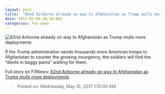 ```yaml
---
layout: post
title:  "82nd Airborne already on way to Afghanistan as Trump mulls more deployments"
date: 2017-05-09 20:10:00Z
categories: fox-news
---
```


![82nd Airborne already on way to Afghanistan as Trump mulls more deployments](http://a57.foxnews.com/images.foxnews.com/content/fox-news/us/2017/05/09/82nd-airborne-already-on-way-to-afghanistan-as-trump-mulls-more-deployments/_jcr_content/par/featured_image/media-0.img.jpg/0/0/1494361398097.jpg?ve=1)

If the Trump administration sends thousands more American troops to Afghanistan to counter the growing insurgency, the soldiers will find the “devils in baggy pants” waiting for them.


Full story on F3News: [82nd Airborne already on way to Afghanistan as Trump mulls more deployments](http://www.f3nws.com/n/HSMCgB)

> Posted on: Wednesday, May 10, 2017 1:10:00 AM
